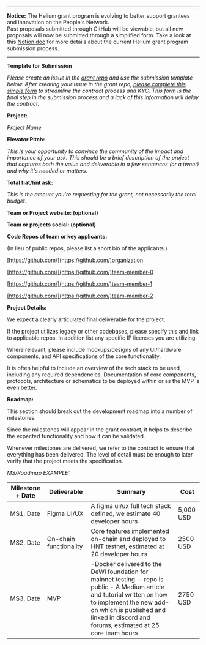 *** 
**Notice:** The Helium grant program is evolving to better support grantees and innovation on the People's Network. <br>
Past proposals submitted through GitHub will be viewable, but all new proposals will now be submitted through a simplified form. Take a look at this [Notion doc](https://heliumfoundation.notion.site/The-Helium-Grant-Program-18a0484cf8a1494bae9eb3497b77a3cf) for more details about the current Helium grant program submission process.
***

**Template for Submission**

_Please create an issue in the [grant repo](https://github.com/dewi-alliance/grants/issues) and use the submission template below. After creating your issue in the grant repo, [please complete this simple form](https://forms.gle/a124xJmzeWesPeWj7) to streamline the contract process and KYC. This form is the final step in the submission process and a lack of this information will delay the contract._

**Project:**

_Project Name_

**Elevator Pitch:**

_This is your opportunity to convince the community of the impact and importance of your ask. This should be a brief description of the project that captures both the value and deliverable in a few sentences (or a tweet) and why it's needed or matters._

**Total fiat/hnt ask:** 

_This is the amount you're requesting for the grant, not necessarily the total budget._  

**Team or Project website: (optional)**

**Team or projects social: (optional)**

**Code Repos of team or key applicants:**

(In lieu of public repos, please list a short bio of the applicants.)

[https://github.com/](https://github.com/)organization

[https://github.com/](https://github.com/)team-member-0

[https://github.com/](https://github.com/)team-member-1

[https://github.com/](https://github.com/)team-member-2

**Project Details:**

We expect a clearly articulated final deliverable for the project.

If the project utilizes legacy or other codebases, please specify this and link to applicable repos. In addition list any specific IP licenses you are utilizing. 

Where relevant, please include mockups/designs of any UI/hardware components, and API specifications of the core functionality.

It is often helpful to include an overview of the tech stack to be used, including any required dependencies. Documentation of core components, protocols, architecture or schematics to be deployed within or as the MVP is even better.

**Roadmap:**

This section should break out the development roadmap into a number of milestones.

Since the milestones will appear in the grant contract, it helps to describe the expected functionality and how it can be validated.

Whenever milestones are delivered, we refer to the contract to ensure that everything has been delivered. The level of detail must be enough to later verify that the project meets the specification.

_MS/Roadmap EXAMPLE:_

| Milestone + Date | Deliverable | Summary | Cost |
| --- | --- | --- | --- |
| MS1, Date | Figma UI/UX | A figma ui/ux full tech stack defined, we estimate 40 developer hours | 5,000 USD |
| MS2, Date | On-chain functionality | Core features implemented on-chain and deployed to HNT testnet, estimated at 20 developer hours | 2500 USD |
| MS3, Date | MVP | -Docker delivered to the DeWi foundation for mainnet testing. - repo is public - A Medium article and tutorial written on how to implement the new add-on which is published and linked in discord and forums, estimated at 25 core team hours | 2750 USD |

